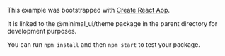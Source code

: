 This example was bootstrapped with [Create React App](https://github.com/facebook/create-react-app).

It is linked to the @minimal_ui/theme package in the parent directory for development purposes.

You can run `npm install` and then `npm start` to test your package.
